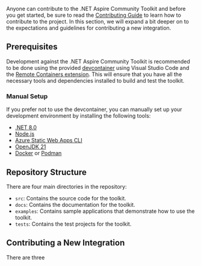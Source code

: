 Anyone can contribute to the .NET Aspire Community Toolkit and before you get started, be sure to read the [Contributing Guide](../../../CONTRIBUTING.md) to learn how to contribute to the project. In this section, we will expand a bit deeper on to the expectations and guidelines for contributing a new integration.

## Prerequisites

Development against the .NET Aspire Community Toolkit is recommended to be done using the provided [devcontainer](https://containers.dev) using Visual Studio Code and the [Remote Containers extension](https://marketplace.visualstudio.com/items?itemName=ms-vscode-remote.remote-containers). This will ensure that you have all the necessary tools and dependencies installed to build and test the toolkit.

### Manual Setup

If you prefer not to use the devcontainer, you can manually set up your development environment by installing the following tools:

-   [.NET 8.0](https://dotnet.microsoft.com/download/dotnet/8.0)
-   [Node.js](https://nodejs.org/download/)
-   [Azure Static Web Apps CLI](https://learn.microsoft.com/azure/static-web-apps/local-development)
-   [OpenJDK 21](https://learn.microsoft.com/java/openjdk/download/)
-   [Docker](https://www.docker.com/products/docker-desktop) or [Podman](https://podman.io/)

## Repository Structure

There are four main directories in the repository:

-  `src`: Contains the source code for the toolkit.
-  `docs`: Contains the documentation for the toolkit.
-  `examples`: Contains sample applications that demonstrate how to use the toolkit.
-  `tests`: Contains the test projects for the toolkit.

## Contributing a New Integration

There are three 